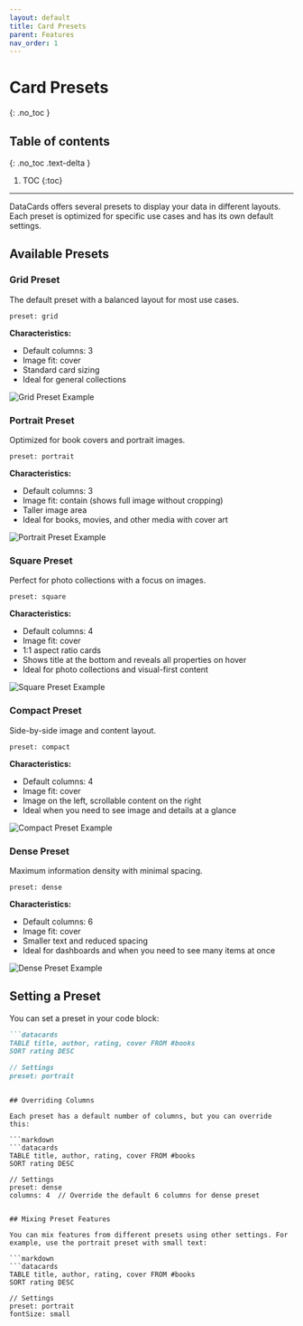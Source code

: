 ```yaml
---
layout: default
title: Card Presets
parent: Features
nav_order: 1
---
```


# Card Presets
{: .no_toc }

## Table of contents
{: .no_toc .text-delta }

1. TOC
{:toc}

---

DataCards offers several presets to display your data in different layouts. Each preset is optimized for specific use cases and has its own default settings.

## Available Presets

### Grid Preset

The default preset with a balanced layout for most use cases.

```
preset: grid
```

**Characteristics:**
- Default columns: 3
- Image fit: cover
- Standard card sizing
- Ideal for general collections

![Grid Preset Example](../assets/screenshots/preset-grid.png)

### Portrait Preset

Optimized for book covers and portrait images.

```
preset: portrait
```

**Characteristics:**
- Default columns: 3
- Image fit: contain (shows full image without cropping)
- Taller image area
- Ideal for books, movies, and other media with cover art

![Portrait Preset Example](../assets/screenshots/preset-portrait.png)

### Square Preset

Perfect for photo collections with a focus on images.

```
preset: square
```

**Characteristics:**
- Default columns: 4
- Image fit: cover
- 1:1 aspect ratio cards
- Shows title at the bottom and reveals all properties on hover
- Ideal for photo collections and visual-first content

![Square Preset Example](../assets/screenshots/preset-square.png)

### Compact Preset

Side-by-side image and content layout.

```
preset: compact
```

**Characteristics:**
- Default columns: 4
- Image fit: cover
- Image on the left, scrollable content on the right
- Ideal when you need to see image and details at a glance

![Compact Preset Example](../assets/screenshots/preset-compact.png)

### Dense Preset

Maximum information density with minimal spacing.

```
preset: dense
```

**Characteristics:**
- Default columns: 6
- Image fit: cover
- Smaller text and reduced spacing
- Ideal for dashboards and when you need to see many items at once

![Dense Preset Example](../assets/screenshots/preset-dense.png)

## Setting a Preset

You can set a preset in your code block:

```markdown
```datacards
TABLE title, author, rating, cover FROM #books
SORT rating DESC

// Settings
preset: portrait
```
```

## Overriding Columns

Each preset has a default number of columns, but you can override this:

```markdown
```datacards
TABLE title, author, rating, cover FROM #books
SORT rating DESC

// Settings
preset: dense
columns: 4  // Override the default 6 columns for dense preset
```
```

## Mixing Preset Features

You can mix features from different presets using other settings. For example, use the portrait preset with small text:

```markdown
```datacards
TABLE title, author, rating, cover FROM #books
SORT rating DESC

// Settings
preset: portrait
fontSize: small
```
```
